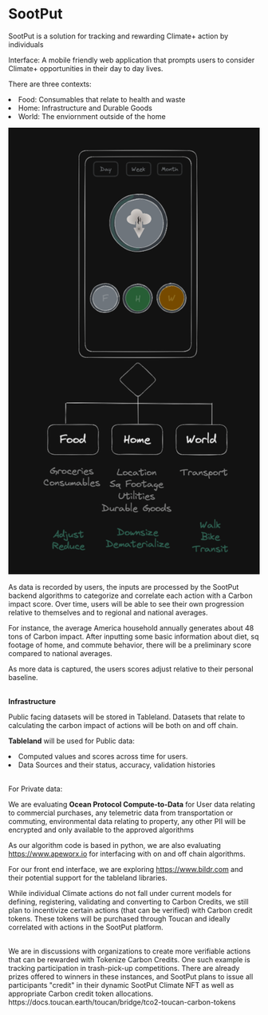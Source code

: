# SootPut
SootPut is a solution for tracking and rewarding Climate+ action by individuals

Interface: A mobile friendly web application that prompts users to consider Climate+ opportunities in their day to day lives.

There are three contexts:
<li>Food:
Consumables that relate to health and waste

<li>Home: 
Infrastructure and Durable Goods

<li>World: 
The enviornment outside of the home

![High-Level](https://github.com/davepander/sootput/blob/main/img/SootPut%20App%20v.1.png)

As data is recorded by users, the inputs are processed by the SootPut backend algorithms to categorize and correlate each action with 
a Carbon impact score. Over time, users will be able to see their own progression relative to themselves and to regional and national averages.
<p>For instance, the average America household annually generates about 48 tons of Carbon impact. After inputting some basic information about diet, 
sq footage of home, and commute behavior, there will be a preliminary score compared to national averages.

As more data is captured, the users scores adjust relative to their personal baseline.

<br>
<B>Infrastructure</b>
<p>Public facing datasets will be stored in Tableland.
Datasets that relate to calculating the carbon impact of actions 
will be both on and off chain. </p>

<p><B>Tableland</b> will be used for Public data:</p>
<li>Computed values and scores across time for users.</li>
<li>Data Sources and their status, accuracy, validation histories</li>
<br>
<p>For Private data:</p>
<p>We are evaluating
<b>Ocean Protocol Compute-to-Data</b>  for 
User data relating to commercial purchases, any telemetric data from
transportation or commuting, environmental data relating to property, any
other PII will be encrypted and only available to the approved algorithms
</p>

As our algorithm code is based in python, we are also evaluating 
https://www.apeworx.io for interfacing with on and off chain algorithms.

For our front end interface, we are exploring https://www.bildr.com and their potential 
support for the tableland libraries.
<br>
<p>While individual Climate actions do not fall under current models for defining, registering, validating and
converting to Carbon Credits, we still plan to incentivize certain actions (that can be verified) with Carbon credit tokens.
These tokens will be purchased through Toucan and ideally correlated with actions in the SootPut platform.</p>
<br>
We are in discussions with organizations to create more verifiable actions that can be rewarded with Tokenize Carbon Credits.
One such example is tracking participation in trash-pick-up competitions. There are already prizes offered to winners in these instances, and SootPut plans to issue all participants
"credit" in their dynamic SootPut Climate NFT as well as appropriate Carbon credit token allocations.
https://docs.toucan.earth/toucan/bridge/tco2-toucan-carbon-tokens

